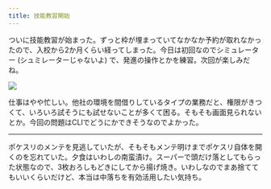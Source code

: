 ```yaml
---
title: 技能教習開始
---
```


ついに技能教習が始まった。ずっと枠が埋まっていてなかなか予約が取れなかったので、入校から2か月くらい経ってしまった。今日は初回なのでシミュレーター (シュミレーターじゃないよ) で、発進の操作とかを練習。次回が楽しみだね。

![](https://photos.old.apkas.net/medium/202505/20250515-AC200143.webp)

仕事はやや忙しい。他社の環境を間借りしているタイプの業務だと、権限がきつくて、いろいろ試そうにも試せないことが多くて困る。そもそも画面見られないとか。今回の問題はCLIでどうにかできそうなのでよかった。

---

ポケスリのメンテを見逃していたが、そもそもメンテ明けまでポケスリ自体を開くのを忘れていた。夕食はいわしの南蛮漬け。スーパーで頭だけ落としてもらった状態なので、3枚おろしもどきにしてから揚げ焼き。いわしなのでまあ捨ててもいいくらいだけど、本当は中落ちを有効活用したい気持ち。
